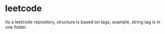 # leetcode
Its a leetcode repository, structure is based on tags, example, string tag is in one folder.
